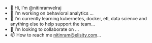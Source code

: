 - 👋 Hi, I’m @nitinramvelraj
- 👀 I’m working on behavioral analytics ...
- 🌱 I’m currently learning kubernetes, docker, etl, data science and anything else to help support the team...
- 💞️ I’m looking to collaborate on ...
- 📫 How to reach me nitinram@elisity.com...

<!---
nitinramvelraj/nitinramvelraj is a ✨ special ✨ repository because its `README.md` (this file) appears on your GitHub profile.
You can click the Preview link to take a look at your changes.
--->
